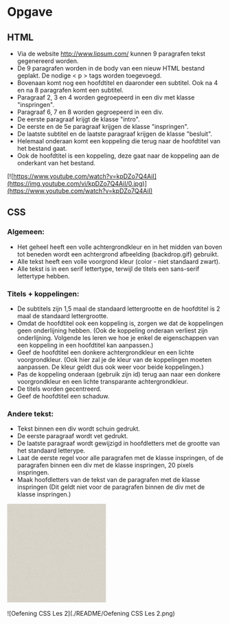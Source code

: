 # Opgave

## HTML

- Via de website http://www.lipsum.com/ kunnen 9 paragrafen tekst gegenereerd worden.
- De 9 paragrafen worden in de body van een nieuw HTML bestand geplakt. De nodige < p > tags worden toegevoegd.
- Bovenaan komt nog een hoofdtitel en daaronder een subtitel. Ook na 4 en na 8 paragrafen komt een subtitel.
- Paragraaf 2, 3 en 4 worden gegroepeerd in een div met klasse "inspringen".
- Paragraaf 6, 7 en 8 worden gegroepeerd in een div.
- De eerste paragraaf krijgt de klasse "intro".
- De eerste en de 5e paragraaf krijgen de klasse "inspringen".
- De laatste subtitel en de laatste paragraaf krijgen de klasse "besluit". 
- Helemaal onderaan komt een koppeling die terug naar de hoofdtitel van het bestand gaat. 
- Ook de hoofdtitel is een koppeling, deze gaat naar de koppeling aan de onderkant van het bestand. 

[![https://www.youtube.com/watch?v=kpDZo7Q4AiI](https://img.youtube.com/vi/kpDZo7Q4AiI/0.jpg)](https://www.youtube.com/watch?v=kpDZo7Q4AiI)

## CSS

### Algemeen:
- Het geheel heeft een volle achtergrondkleur en in het midden van boven tot beneden wordt een achtergrond afbeelding (backdrop.gif) gebruikt. 
- Alle tekst heeft een volle voorgrond kleur (color - niet standaard zwart).  
- Alle tekst is in een serif lettertype, terwijl de titels een sans-serif lettertype hebben. 

### Titels + koppelingen:
- De subtitels zijn 1,5 maal de standaard lettergrootte en de hoofdtitel is 2 maal de standaard lettergrootte. 
- Omdat de hoofdtitel ook een koppeling is, zorgen we dat de koppelingen geen onderlijning hebben. (Ook de koppeling onderaan verliest zijn onderlijning. Volgende les leren we hoe je enkel de eigenschappen van een koppeling in een hoofdtitel kan aanpassen.)
- Geef de hoofdtitel een donkere achtergrondkleur en een lichte voorgrondkleur. (Ook hier zal je de kleur van de koppelingen moeten aanpassen. De kleur geldt dus ook weer voor beide koppelingen.)
- Pas de koppeling onderaan (gebruik zijn id) terug aan naar een donkere voorgrondkleur en een lichte transparante achtergrondkleur. 
- De titels worden gecentreerd.
- Geef de hoofdtitel een schaduw. 

### Andere tekst:
- Tekst binnen een div wordt schuin gedrukt.
- De eerste paragraaf wordt vet gedrukt.
- De laatste paragraaf wordt gewijzigd in hoofdletters met de grootte van het standaard letterype. 
- Laat de eerste regel voor alle paragrafen met de klasse inspringen, of de paragrafen binnen een div met de klasse inspringen, 20 pixels inspringen. 
- Maak hoofdletters van de tekst van de paragrafen met de klasse inspringen (Dit geldt niet voor de paragrafen binnen de div met de klasse inspringen.)

![backdrop](./README/backdrop.gif)

![Oefening CSS Les 2](./README/Oefening CSS Les 2.png)